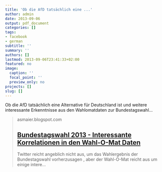```yaml
---
title: 'Ob die AfD tatsächlich eine ...'
author: admin
date: 2013-09-06
output: pdf_document
categories: []
tags:
- facebook
- german
subtitle: ''
summary: ''
authors: []
lastmod: 2013-09-06T23:41:33+02:00
featured: no
image:
  caption: ''
  focal_point: ''
  preview_only: no
projects: []
slug: []
---
```

Ob die AfD tatsächlich eine Alternative für Deutschland ist und weitere interessante Erkenntnisse aus den Wahlomatdaten zur Bundestagswahl...
> asmaier.blogspot.com
> ## [Bundestagswahl 2013 - Interessante Korrelationen in den Wahl-O-Mat Daten](http://asmaier.blogspot.com/2013/09/bundestagswahl-2013-interessante.html)
>
> Twitter reicht angeblich nicht aus, um das Wahlergebnis der Bundestagswahl vorherzusagen , aber der Wahl-O-Mat  reicht aus um einige intere...

